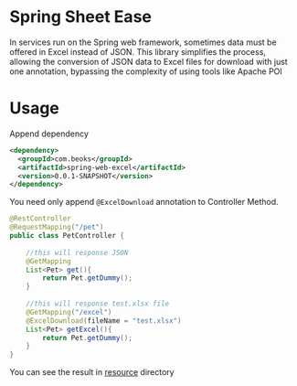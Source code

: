 # Spring Sheet Ease
In services run on the Spring web framework, sometimes data must be offered in Excel instead of JSON. This library simplifies the process, allowing the conversion of JSON data to Excel files for download with just one annotation, bypassing the complexity of using tools like Apache POI
# Usage
Append dependency
```xml
<dependency>
  <groupId>com.beoks</groupId>
  <artifactId>spring-web-excel</artifactId>
  <version>0.0.1-SNAPSHOT</version>
</dependency>
```
You need only append `@ExcelDownload` annotation to Controller Method.
```java
@RestController
@RequestMapping("/pet")
public class PetController {
    
    //this will response JSON
    @GetMapping
    List<Pet> get(){
        return Pet.getDummy();
    }
    
    //this will response test.xlsx file
    @GetMapping("/excel")
    @ExcelDownload(fileName = "test.xlsx")
    List<Pet> getExcel(){
        return Pet.getDummy();
    }
}
```
You can see the result in [resource](./src/test/resources) directory